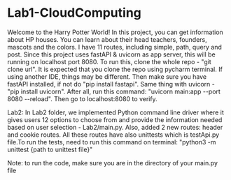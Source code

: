 # Lab1-CloudComputing
Welcome to the Harry Potter World!
In this project, you can get information about HP houses. You can learn about their head teachers, founders, mascots and the colors. I have 11 routes, including simple, path, query and post.
Since this project uses fastAPI & uvicorn as app server, this will be running on localhost port 8080. To run this, clone the whole repo - "git clone url". It is expected that you clone the repo using pycharm terminal. If using another IDE, things may be different. Then make sure you have fastAPI installed, if not do "pip install fastapi". Same thing with uvicorn - "pip install uvicorn". 
After all,  run this command: "uvicorn main:app --port 8080 --reload". Then go to localhost:8080 to verify.

Lab2: In Lab2 folder, we implemented Python command line driver where it gives users 12 options to choose from and provide the information needed based on user selection - Lab2/main.py. Also, added 2 new routes: header and cookie routes. All these routes have also unittests which is testApi.py file.To run the tests, need to run this command on terminal: "python3 -m unittest {path to unittest file}"

Note: to run the code, make sure you are in the directory of your main.py file